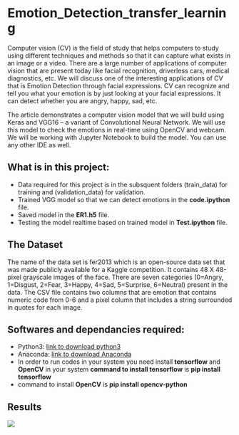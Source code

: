 # Emotion_Detection_transfer_learning
Computer vision (CV) is the field of study that helps computers to study using different techniques and methods so that it can capture what exists in an image or a video. There are a large number of applications of computer vision that are present today like facial recognition, driverless cars, medical diagnostics, etc. We will discuss one of the interesting applications of CV that is Emotion Detection through facial expressions. CV can recognize and tell you what your emotion is by just looking at your facial expressions. It can detect whether you are angry, happy, sad, etc.

The article demonstrates a computer vision model that we will build using Keras and VGG16 – a variant of Convolutional Neural Network. We will use this model to check the emotions in real-time using OpenCV and webcam. We will be working with Jupyter Notebook to build the model. You can use any other IDE as well.


## What is in this project:
   * Data required for this project is in the subsquent folders (train_data) for training and (validation_data) for validation.
   * Trained VGG model so that we can detect emotions in the **code.ipython** file.
   * Saved model in the **ER1.h5** file.
   * Testing the model realtime based on trained model in **Test.ipython** file.
   
## The Dataset
The name of the data set is fer2013 which is an open-source data set that was made publicly available for a Kaggle competition. It contains 48 X 48-pixel grayscale images of the face. There are seven categories (0=Angry, 1=Disgust, 2=Fear, 3=Happy, 4=Sad, 5=Surprise, 6=Neutral) present in the data. The CSV file contains two columns that are emotion that contains numeric code from 0-6 and a pixel column that includes a string surrounded in quotes for each image.

## Softwares and dependancies required:
   * Python3: [link to download python3](https://www.python.org/downloads/)
   * Anaconda: [link to download Anaconda](https://www.anaconda.com)
   * In order to run codes in your system you need install **tensorflow** and **OpenCV** in your system
           **command to install tensorflow** is **pip install tensorflow**
   * command to install **OpenCV** is **pip install opencv-python**     
   
## Results
![](https://storage.googleapis.com/devfolio/projects/515f4b4f979941a7b1fd2b41d83af00d/piclppz5v340.png)

   
           
           
  
